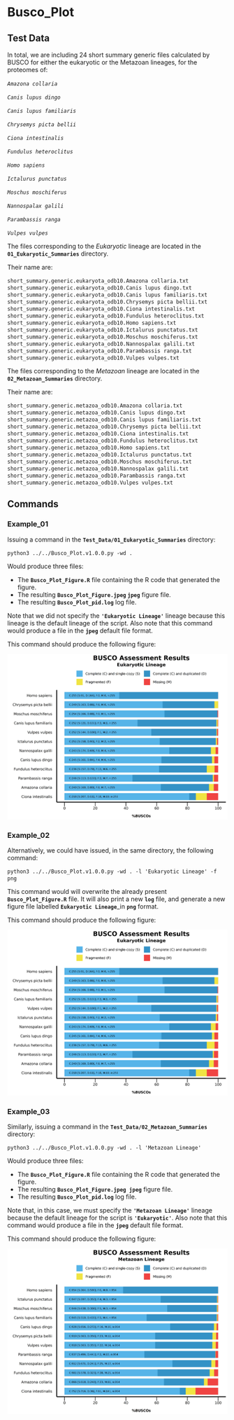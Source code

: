 # **Busco_Plot**

## **Test Data**

In total, we are including 24 short summary generic files calculated by BUSCO for either
the eukaryotic or the Metazoan lineages, for the proteomes of:

*`Amazona collaria`*

*`Canis lupus dingo`*

*`Canis lupus familiaris`*

*`Chrysemys picta bellii`*

*`Ciona intestinalis`*

*`Fundulus heteroclitus`*

*`Homo sapiens`*

*`Ictalurus punctatus`*

*`Moschus moschiferus`*

*`Nannospalax galili`*

*`Parambassis ranga`*

*`Vulpes vulpes`*


The files corresponding to the _Eukaryotic_ lineage are located in the **`01_Eukaryotic_Summaries`** directory.

Their name are:

```
short_summary.generic.eukaryota_odb10.Amazona collaria.txt
short_summary.generic.eukaryota_odb10.Canis lupus dingo.txt
short_summary.generic.eukaryota_odb10.Canis lupus familiaris.txt
short_summary.generic.eukaryota_odb10.Chrysemys picta bellii.txt
short_summary.generic.eukaryota_odb10.Ciona intestinalis.txt
short_summary.generic.eukaryota_odb10.Fundulus heteroclitus.txt
short_summary.generic.eukaryota_odb10.Homo sapiens.txt
short_summary.generic.eukaryota_odb10.Ictalurus punctatus.txt
short_summary.generic.eukaryota_odb10.Moschus moschiferus.txt
short_summary.generic.eukaryota_odb10.Nannospalax galili.txt
short_summary.generic.eukaryota_odb10.Parambassis ranga.txt
short_summary.generic.eukaryota_odb10.Vulpes vulpes.txt
```

The files corresponding to the _Metazoan_ lineage are located in the **`02_Metazoan_Summaries`** directory.

Their name are:

```
short_summary.generic.metazoa_odb10.Amazona collaria.txt
short_summary.generic.metazoa_odb10.Canis lupus dingo.txt
short_summary.generic.metazoa_odb10.Canis lupus familiaris.txt
short_summary.generic.metazoa_odb10.Chrysemys picta bellii.txt
short_summary.generic.metazoa_odb10.Ciona intestinalis.txt
short_summary.generic.metazoa_odb10.Fundulus heteroclitus.txt
short_summary.generic.metazoa_odb10.Homo sapiens.txt
short_summary.generic.metazoa_odb10.Ictalurus punctatus.txt
short_summary.generic.metazoa_odb10.Moschus moschiferus.txt
short_summary.generic.metazoa_odb10.Nannospalax galili.txt
short_summary.generic.metazoa_odb10.Parambassis ranga.txt
short_summary.generic.metazoa_odb10.Vulpes vulpes.txt
```

## **Commands**

### **Example_01**

Issuing a command in the **`Test_Data/01_Eukaryotic_Summaries`** directory:

```
python3 ../../Busco_Plot.v1.0.0.py -wd .
```

Would produce three files:

+ The **`Busco_Plot_Figure.R`** file containing the R code that generated the figure.
+ The resulting **`Busco_Plot_Figure.jpeg` `jpeg`** figure file.
+ The resulting **`Busco_Plot_pid.log`** log file.

Note that we did not specify the **`'Eukaryotic Lineage'`** lineage because this lineage is the default lineage of the script.
Also note that this command would produce a file in the **`jpeg`** default file format.

This command should produce the following figure:

![Eukaryotic_Lineage_Figure_jpeg_format](./01_Eukaryotic_Summaries/Busco_Plot_Figure.jpeg)


### **Example_02**

Alternatively, we could have issued, in the same directory, the following command:

```
python3 ../../Busco_Plot.v1.0.0.py -wd . -l 'Eukaryotic Lineage' -f png
```

This command would will overwrite the already present **`Busco_Plot_Figure.R`** file.
It will also print a new **`log`** file, and generate a new figure file labelled **`Eukaryotic Lineage`**_in **`png`** format.

This command should produce the following figure:

![Eukaryotic_Lineage_Figure_png_Format](./01_Eukaryotic_Summaries/Busco_Plot_Figure.png)

### **Example_03**

Similarly, issuing a command in the **`Test_Data/02_Metazoan_Summaries`** directory:

```
python3 ../../Busco_Plot.v1.0.0.py -wd . -l 'Metazoan Lineage'
```

Would produce three files:

+ The **`Busco_Plot_Figure.R`** file containing the R code that generated the figure.
+ The resulting **`Busco_Plot_Figure.jpeg jpeg`** figure file.
+ The resulting **`Busco_Plot_pid.log`** log file.

Note that, in this case, we must specify the **`'Metazoan Lineage'`** lineage because the default lineage for the script is **`'Eukaryotic'`**.
Also note that this command would produce a file in the **`jpeg`** default file format.

This command should produce the following figure:

![Metazoan_Lineage_Figure_jpeg_format](./02_Metazoan_Summaries/Busco_Plot_Figure.jpeg)
